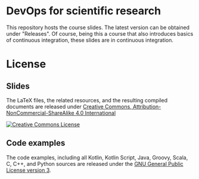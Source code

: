 # DevOps for scientific research

This repository hosts the course slides.
The latest version can be obtained under "Releases".
Of course, being this a course that also introduces basics of continuous integration, these slides are in continuous integration.

# License

## Slides

The LaTeX files, the related resources, and the resulting compiled documents are released under [Creative Commons, Attribution-NonCommercial-ShareAlike 4.0 International](https://creativecommons.org/licenses/by-nc-sa/4.0/)

<a rel="license" href="http://creativecommons.org/licenses/by-nc/4.0/">
    <img alt="Creative Commons License" style="border-width:0" src="https://i.creativecommons.org/l/by-nc/4.0/88x31.png" />
</a>

## Code examples

The code examples, including all Kotlin, Kotlin Script, Java, Groovy, Scala, C, C++, and Python sources are released under the [GNU General Public License version 3](https://www.gnu.org/licenses/gpl-3.0.en.html).
